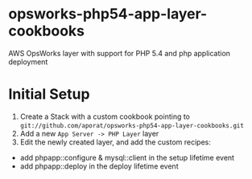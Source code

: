 opsworks-php54-app-layer-cookbooks
==================================

AWS OpsWorks layer with support for PHP 5.4 and php application deployment

Initial Setup
=============
1. Create a Stack with a custom cookbook pointing to `git://github.com/aporat/opsworks-php54-app-layer-cookbooks.git`
2. Add a new `App Server -> PHP Layer` layer 
3. Edit the newly created layer, and add the custom recipes:

  * add phpapp::configure & mysql::client in the setup lifetime event
  * add phpapp::deploy in the deploy lifetime event

